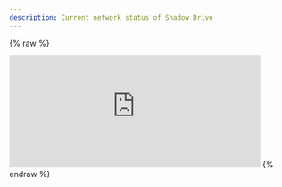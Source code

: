 ```yaml
---
description: Current network status of Shadow Drive
---
```


{% raw %}
<iframe src="https://metrics.genesysgo.net/d-solo/ssc-dao/ssc-master?orgId=1&refresh=5m&from=1679330350048&to=1679330650048&theme=dark&panelId=5&apiKey=eyJrIjoiVXhnQkpsVWtRazRtVjNjUlFaTTRaejVtUnhHM1JWWGUiLCJuIjoiZ2l0Ym9vay1lbWJlZCIsImlkIjoxfQ==" width="450" height="200" frameborder="0"></iframe>
{% endraw %}


